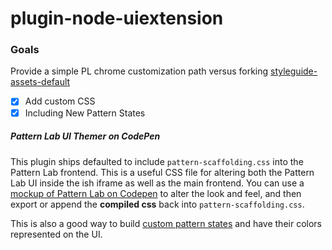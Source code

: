 # plugin-node-uiextension

### Goals

Provide a simple PL chrome customization path versus forking [styleguide-assets-default](https://github.com/pattern-lab/styleguidekit-assets-default)

- [x]  Add custom CSS
 - [x] Including New Pattern States

 ##### Pattern Lab UI Themer on CodePen

 This plugin ships defaulted to include `pattern-scaffolding.css` into the Pattern Lab frontend. This is a useful CSS file for altering both the Pattern Lab UI inside the ish iframe as well as the main frontend.  You can use a [mockup of Pattern Lab on Codepen](http://codepen.io/bmuenzenmeyer/pen/791da488b2a73909a58eacf801af83d4) to alter the look and feel, and then export or append the **compiled css** back into `pattern-scaffolding.css`.

 This is also a good way to build [custom pattern states](http://patternlab.io/docs/pattern-states.html#node) and have their colors represented on the UI.
